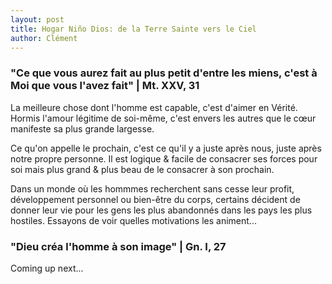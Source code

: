 ```yaml
---
layout: post
title: Hogar Niño Dios: de la Terre Sainte vers le Ciel
author: Clément
---
```


### "Ce que vous aurez fait au plus petit d'entre les miens, c'est à Moi que vous l'avez fait" | Mt. XXV, 31

La meilleure chose dont l'homme est capable, c'est d'aimer en Vérité. Hormis l'amour légitime de soi-même, c'est envers les autres que le cœur manifeste sa plus grande largesse. 

Ce qu'on appelle le prochain, c'est ce qu'il y a juste après nous, juste après notre propre personne. Il est logique & facile de consacrer ses forces pour soi mais plus grand & plus beau de le consacrer à son prochain.

Dans un monde où les hommmes recherchent sans cesse leur profit, développement personnel ou bien-être du corps, certains décident de donner leur vie pour les gens les plus abandonnés dans les pays les plus hostiles. Essayons de voir quelles motivations les animent...

### "Dieu créa l'homme à son image" | Gn. I, 27

Coming up next... 
